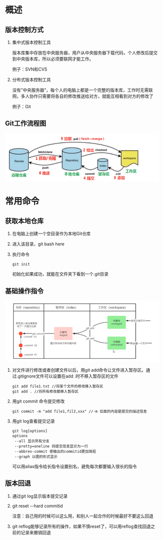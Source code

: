 # 概述

## 版本控制方式

1. 集中式版本控制工具

   版本库集中存放在中央服务器，用户从中央服务器下载代码，个人修改后提交到中央版本库，所以必须要联网才能工作。

   例子：SVN和CVS

2. 分布式版本控制工具

   没有”中央服务器“，每个人的电脑上都是一个完整的版本库，工作时无需联网，多人协作只需要将各自的修改推送给对方，就能互相看到对方的修改了

   例子：Git

## Git工作流程图

![image](image\image-20231117181532442.png)



# 常用命令

## 获取本地仓库

1. 在电脑上创建一个空目录作为本地Git仓库

2. 进入该目录，git bash here

3. 执行命令

   ```
   git init
   ```

   初始化如果成功，就能在文件夹下看到一个.git目录



## 基础操作指令

![image](image\image-20231117182943591.png)

 

1. 对文件进行修改或者创建文件以后，用git add命令让文件进入暂存区。通过.gitignore文件可以设置在add .时不移入暂存区的文件

   ```
   git add file1.txt //将某个文件的修改移入暂存区
   git add . //将所有修改都移入暂存区
   ```

   

2. 用git commit 命令提交修改

   ```
   git commit -m "add file1,fil2,xxx" //-m 后面的内容是提交的描述信息
   ```

   

3. 用git log查看提交记录

   ```
   git log[options]
   options
   	--all 显示所有分支
   	--pretty=oneline 将提交信息显示为一行
   	--abbrev-commit 使输出的commitid更加简短
   	--graph 以图的形式显示
   ```

   可以用alias指令给长指令设置别名，避免每次都要输入很长的指令



## 版本回退

1. 通过git log显示版本提交记录

2. git reset --hard commitid

   注意：自己用的时候可以这么用，和别人一起合作的时候最好不要这么回退

3. git reflog能够记录所有的操作，如果不慎reset了，可以用reflog查找回退之前的记录来撤销回退



